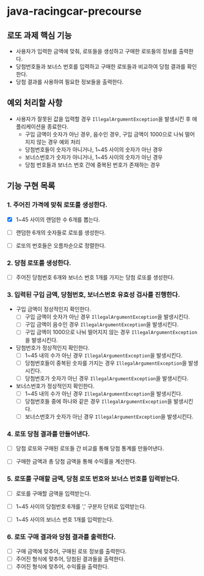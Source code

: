 # java-racingcar-precourse

## 로또 과제 핵심 기능

- 사용자가 입력한 금액에 맞춰, 로또들을 생성하고 구매한 로또들의 정보를 출력한다.
- 당첨번호들과 보너스 번호를 입력하고 구매한 로또들과 비교하여 당첨 결과를 확인한다.
- 당첨 결과를 사용하여 필요한 정보들을 출력한다.


## 예외 처리할 사항

- 사용자가 잘못된 값을 입력할 경우 `IllegalArgumentException`을 발생시킨 후 애플리케이션을 종료한다.
    - 구입 금액이 숫자가 아닌 경우, 음수인 경우, 구입 금액이 1000으로 나눠 떨어지지 않는 경우 예외 처리
    - 당첨번호들이 숫자가 아니거나, 1~45 사이의 숫자가 아닌 경우
    - 보너스번호가 숫자가 아니거나, 1~45 사이의 숫자가 아닌 경우
    - 당첨 번호들과 보너스 번호 간에 중복된 번호가 존재하는 경우


## 기능 구현 목록

### 1. 주어진 가격에 맞춰 로또를 생성한다.

- [x] 1~45 사이의 랜덤한 수 6개를 뽑는다.
- [ ] 랜덤한 6개의 숫자들로 로또를 생성한다.
- [ ] 로또의 번호들은 오름차순으로 정렬한다.


### 2. 당첨 로또를 생성한다.

- [ ] 주어진 당첨번호 6개와 보너스 번호 1개를 가지는 당첨 로또를 생성한다.


### 3. 입력된 구입 금액, 당첨번호, 보너스번호 유효성 검사를 진행한다.

- 구입 금액이 정상적인지 확인한다.
    - [ ] 구입 금액이 숫자가 아닌 경우 `IllegalArgumentException`을 발생시킨다.
    - [ ] 구입 금액이 음수인 경우 `IllegalArgumentException`을 발생시킨다.
    - [ ] 구입 금액이 1000으로 나눠 떨어지지 않는 경우 `IllegalArgumentException`을 발생시킨다.
- 당첨번호가 정상적인지 확인한다.
    - [ ] 1~45 내의 수가 아닌 경우 `IllegalArgumentException`을 발생시킨다.
    - [ ] 당첨번호들이 중복된 숫자를 가지는 경우 `IllegalArgumentException`을 발생시킨다.
    - [ ] 당첨번호가 숫자가 아닌 경우 `IllegalArgumentException`을 발생시킨다.
- 보너스번호가 정상적인지 확인한다.
    - [ ] 1~45 내의 수가 아닌 경우 `IllegalArgumentException`을 발생시킨다.
    - [ ] 당첨번호들 중에 하나와 같은 경우 `IllegalArgumentException`을 발생시킨다.
    - [ ] 보너스번호가 숫자가 아닌 경우 `IllegalArgumentException`을 발생시킨다.

### 4. 로또 당첨 결과를 만들어낸다.

- [ ] 당첨 로또와 구매된 로또들 간 비교를 통해 당첨 통계를 만들어낸다.
- [ ] 구매한 금액과 총 당첨 금액을 통해 수익률을 계산한다.


### 5. 로또를 구매할 금액, 당첨 로또 번호와 보너스 번호를 입력받는다.

- [ ] 로또를 구매할 금액을 입력받는다.
- [ ] 1~45 사이의 당첨번호 6개를 ',' 구분자 단위로 입력받는다.
- [ ] 1~45 사이의 보너스 번호 1개를 입력받는다.


### 6. 로또 구매 결과와 당첨 결과를 출력한다.

- [ ] 구매 금액에 맞추어, 구매된 로또 정보를 출력한다.
- [ ] 주어진 형식에 맞추어, 당첨된 결과들을 출력한다.
- [ ] 주어진 형식에 맞추어, 수익률을 출력한다.
